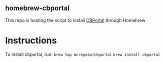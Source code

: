 ## homebrew-cbportal

This repo is hosting the script to install [CBPortal](https://github.com/mcrepeau/cbportal) through Homebrew

# Instructions

To install cbportal, run:
`brew tap mcrepeau/cbportal`
`brew install cbportal`
